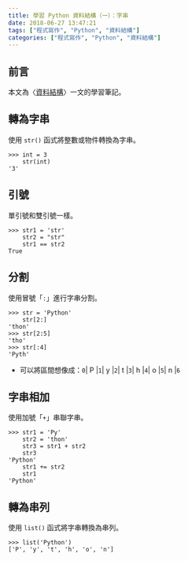 ```yaml
---
title: 學習 Python 資料結構（一）：字串
date: 2018-06-27 13:47:21
tags: ["程式寫作", "Python", "資料結構"]
categories: ["程式寫作", "Python", "資料結構"]
---
```


## 前言
本文為〈[資料結構](https://legacy.gitbook.com/book/yuanbin/algorithm/details/zh-tw)〉一文的學習筆記。

## 轉為字串
使用 `str()` 函式將整數或物件轉換為字串。
```Py
>>> int = 3
    str(int)
'3'
```

## 引號
單引號和雙引號一樣。
```Py
>>> str1 = 'str'
    str2 = "str"
    str1 == str2
True
```

## 分割
使用冒號「`:`」進行字串分割。
```Py
>>> str = 'Python'
    str[2:]
'thon'
>>> str[2:5]
'tho'
>>> str[:4]
'Pyth'
```
- 可以將區間想像成：`0`| P |`1`| y |`2`| t |`3`| h |`4`| o |`5`| n |`6`

## 字串相加
使用加號「`+`」串聯字串。
```Py
>>> str1 = 'Py'
    str2 = 'thon'
    str3 = str1 + str2
    str3
'Python'
    str1 += str2
    str1
'Python'
```

## 轉為串列
使用 `list()` 函式將字串轉換為串列。
```Py
>>> list('Python')
['P', 'y', 't', 'h', 'o', 'n']
```